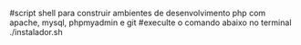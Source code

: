 #script shell para construir ambientes de desenvolvimento php com apache, mysql, phpmyadmin e git 
#execulte o comando abaixo no terminal
./instalador.sh

